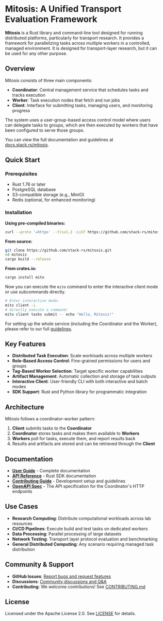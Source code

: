# Mitosis: A Unified Transport Evaluation Framework

**Mitosis** is a Rust library and command-line tool designed for running distributed platforms, particularly for transport research. It provides a framework for parallelizing tasks across multiple workers in a controlled, managed environment.
It is designed for transport-layer research, but it can be used for any other purpose.

## Overview

Mitosis consists of three main components:

- **Coordinator**: Central management service that schedules tasks and tracks execution
- **Worker**: Task execution nodes that fetch and run jobs
- **Client**: Interface for submitting tasks, managing users, and monitoring progress

The system uses a user-group-based access control model where users can delegate tasks to groups, which are then executed by workers that have been configured to serve those groups.

You can view the full documentation and guidelines at [docs.stack.rs/mitosis](https://docs.stack.rs/mitosis).

## Quick Start

### Prerequisites

- Rust 1.76 or later
- PostgreSQL database
- S3-compatible storage (e.g., MinIO)
- Redis (optional, for enhanced monitoring)

### Installation

**Using pre-compiled binaries:**

```bash
curl --proto '=https' --tlsv1.2 -LsSf https://github.com/stack-rs/mitosis/releases/latest/download/mito-installer.sh | sh
```

**From source:**

```bash
git clone https://github.com/stack-rs/mitosis.git
cd mitosis
cargo build --release
```

**From crates.io:**

```bash
cargo install mito
```

Now you can execute the `mito` command to enter the interactive client mode or use subcommands directly.

```bash
# Enter interactive mode:
mito client -i
# directly execute a command:
mito client tasks submit -- echo "Hello, Mitosis!"
```

For setting up the whole service (including the Coordinator and the Worker), please refer to our full [guidelines](https://docs.stack.rs/mitosis).

## Key Features

- **Distributed Task Execution**: Scale workloads across multiple workers
- **Role-Based Access Control**: Fine-grained permissions for users and groups
- **Tag-Based Worker Selection**: Target specific worker capabilities
- **Artifact Management**: Automatic collection and storage of task outputs
- **Interactive Client**: User-friendly CLI with both interactive and batch modes
- **SDK Support**: Rust and Python library for programmatic integration

## Architecture

Mitosis follows a coordinator-worker pattern:

1. **Client** submits tasks to the **Coordinator**
2. **Coordinator** stores tasks and makes them available to **Workers**
3. **Workers** poll for tasks, execute them, and report results back
4. Results and artifacts are stored and can be retrieved through the **Client**

## Documentation

- **[User Guide](https://docs.stack.rs/mitosis)** - Complete documentation
- **[API Reference](https://docs.rs/netmito)** - Rust SDK documentation
- **[Contributing Guide](CONTRIBUTING.md)** - Development setup and guidelines
- **[OpenAPI Spec](openapi.yaml)** - The API specification for the Coordinator's HTTP endpoints

## Use Cases

- **Research Computing**: Distribute computational workloads across lab resources
- **CI/CD Pipelines**: Execute build and test tasks on dedicated workers
- **Data Processing**: Parallel processing of large datasets
- **Network Testing**: Transport layer protocol evaluation and benchmarking
- **General Distributed Computing**: Any scenario requiring managed task distribution

## Community & Support

- **GitHub Issues**: [Report bugs and request features](https://github.com/stack-rs/mitosis/issues)
- **Discussions**: [Community discussions and Q&A](https://github.com/stack-rs/mitosis/discussions)
- **Contributing**: We welcome contributions! See [CONTRIBUTING.md](CONTRIBUTING.md)

## License

Licensed under the Apache License 2.0. See [LICENSE](LICENSE) for details.
